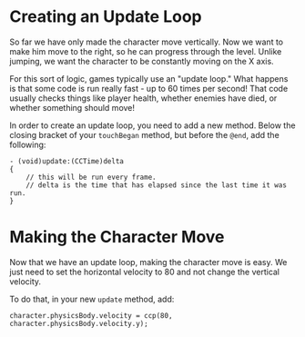 Creating an Update Loop
=============

So far we have only made the character move vertically. Now we want to make him
move to the right, so he can progress through the level. Unlike jumping, we want the
character to be constantly moving on the X axis.

For this sort of logic, games typically use an "update loop." What happens is that some
code is run really fast - up to 60 times per second! That code usually checks things like
player health, whether enemies have died, or whether something should move!

In order to create an update loop, you need to add a new method. Below the
closing bracket of your ```touchBegan``` method, but before the ```@end```,
add the following:

	- (void)update:(CCTime)delta
	{
		// this will be run every frame.
		// delta is the time that has elapsed since the last time it was run.
	}

Making the Character Move
=============

Now that we have an update loop, making the character move is easy. We just need to
set the horizontal velocity to 80 and not change the vertical velocity.

To do that, in your new ```update``` method, add:

	character.physicsBody.velocity = ccp(80, character.physicsBody.velocity.y);
